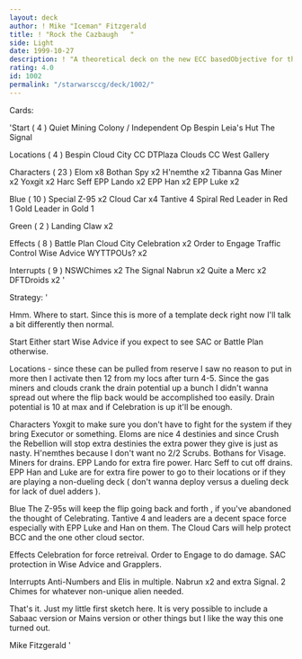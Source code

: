 ```yaml
---
layout: deck
author: ! Mike "Iceman" Fitzgerald
title: ! "Rock the Cazbaugh   "
side: Light
date: 1999-10-27
description: ! "A theoretical deck on the new ECC basedObjective for the Lightside on Cloud City."
rating: 4.0
id: 1002
permalink: "/starwarsccg/deck/1002/"
---
```

Cards: 

'Start  ( 4 )
Quiet Mining Colony / Independent Op
Bespin
Leia's Hut
The Signal

Locations  ( 4 )
Bespin  Cloud City
CC DTPlaza
Clouds
CC West Gallery

Characters  ( 23 )
Elom x8
Bothan Spy x2
H'nemthe x2
Tibanna Gas Miner x2
Yoxgit x2
Harc Seff
EPP Lando x2
EPP Han x2
EPP Luke x2

Blue  ( 10 )
Special Z-95 x2
Cloud Car x4
Tantive 4
Spiral
Red Leader in Red 1
Gold Leader in Gold 1

Green  ( 2 )
Landing Claw x2

Effects  ( 8 )
Battle Plan
Cloud City Celebration x2
Order to Engage
Traffic Control
Wise Advice
WYTTPOUs? x2

Interrupts  ( 9 )
NSWChimes x2
The Signal
Nabrun x2
Quite a Merc x2
DFTDroids x2
'

Strategy: '

Hmm. Where to start. Since this is more of a template deck right now I'll talk a bit differently then normal.

Start  Either start Wise Advice if you expect to see SAC or Battle Plan otherwise.

Locations - since these can be pulled from reserve I saw no reason to put in more then I activate then 12 from my locs after turn 4-5. Since the gas miners and clouds crank the drain potential up a bunch I didn't wanna spread out where the flip back would be accomplished too easily. Drain potential is 10 at max and if Celebration is up it'll be enough.

Characters  Yoxgit to make sure you don't have to fight for the system if they bring Executor or something. Eloms are nice 4 destinies and since Crush the Rebellion will stop extra destinies the extra power they give is just as nasty. H'nemthes because I don't want no 2/2 Scrubs. Bothans for Visage. Miners for drains. EPP Lando for extra fire power. Harc Seff to cut off drains. EPP Han and Luke are for extra fire power to go to their locations or if they are playing a non-dueling deck ( don't wanna deploy versus a dueling deck for lack of duel adders ).

Blue  The Z-95s will keep the flip going back and forth , if you've abandoned the thought of Celebrating. Tantive 4 and leaders are a decent space force especially with EPP Luke and Han on them. The Cloud Cars will help protect BCC and the one other cloud sector.

Effects  Celebration for force retreival. Order to Engage to do damage. SAC protection in Wise Advice and Grapplers.

Interrupts  Anti-Numbers and Elis in multiple. Nabrun x2 and extra Signal. 2 Chimes for whatever non-unique alien needed.

That's it. Just my little first sketch here. It is very possible to include a Sabaac version or Mains version or other things but I like the way this one turned out.

Mike Fitzgerald '
